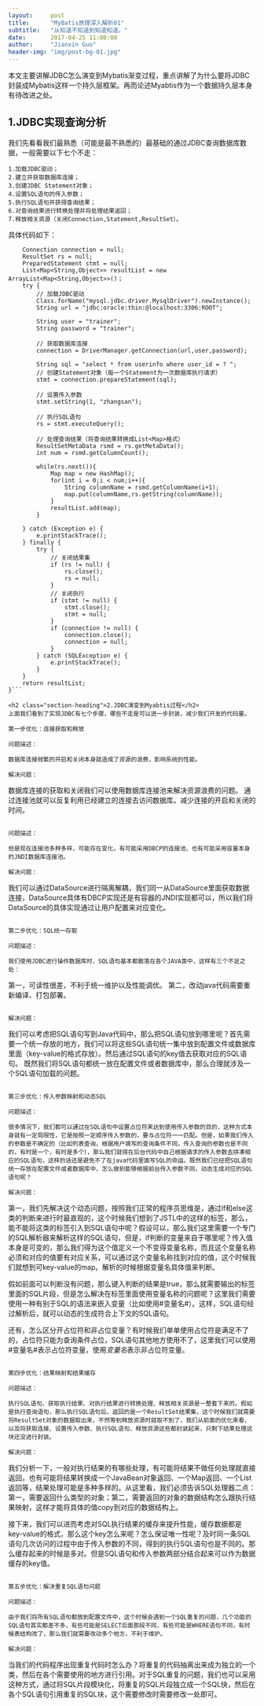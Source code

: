 ```yaml
---
layout:     post
title:      "MyBatis原理深入解析01"
subtitle:   "从知道不知道到知道知道。"
date:       2017-04-25 11:00:00
author:     "Jianxin Guo"
header-img: "img/post-bg-01.jpg"
---
```



本文主要讲解JDBC怎么演变到Mybatis渐变过程，重点讲解了为什么要将JDBC封装成Mybatis这样一个持久层框架。再而论述Myabtis作为一个数据持久层本身有待改进之处。

<h2 class="section-heading">1.JDBC实现查询分析</h2>
我们先看看我们最熟悉（可能是最不熟悉的）最基础的通过JDBC查询数据库数据，一般需要以下七个不走：

```
1.加载JDBC驱动；
2.建立并获取数据库连接；
3.创建JDBC Statement对象；
4.设置SQL语句的传入参数；
5.执行SQL语句并获得查询结果；
6.对查询结果进行转换处理并将处理结果返回；
7.释放相关资源（关闭Connection,Statement,ResultSet）。
```

具体代码如下：

```public static List<Map<String,Object>> queryForList(){  
    Connection connection = null;  
    ResultSet rs = null;  
    PreparedStatement stmt = null;  
    List<Map<String,Object>> resultList = new ArrayList<Map<String,Object>>()；  
    try {  
        // 加载JDBC驱动  
        Class.forName("mysql.jdbc.driver.MysqlDriver").newInstance();  
        String url = "jdbc:oracle:thin:@localhost:3306:ROOT";  

        String user = "trainer";   
        String password = "trainer";   

        // 获取数据库连接  
        connection = DriverManager.getConnection(url,user,password);   

        String sql = "select * from userinfo where user_id = ? ";  
        // 创建Statement对象（每一个Statement为一次数据库执行请求）  
        stmt = connection.prepareStatement(sql);  

        // 设置传入参数  
        stmt.setString(1, "zhangsan");  

        // 执行SQL语句  
        rs = stmt.executeQuery();  

        // 处理查询结果（将查询结果转换成List<Map>格式）  
        ResultSetMetaData rsmd = rs.getMetaData();  
        int num = rsmd.getColumnCount();  

        while(rs.next()){  
            Map map = new HashMap();  
            for(int i = 0;i < num;i++){  
                String columnName = rsmd.getColumnName(i+1);  
                map.put(columnName,rs.getString(columnName));  
            }  
            resultList.add(map);  
        }  

    } catch (Exception e) {  
        e.printStackTrace();  
    } finally {  
        try {  
            // 关闭结果集  
            if (rs != null) {  
                rs.close();  
                rs = null;  
            }  
            // 关闭执行  
            if (stmt != null) {  
                stmt.close();  
                stmt = null;  
            }  
            if (connection != null) {  
                connection.close();  
                connection = null;  
            }  
        } catch (SQLException e) {  
            e.printStackTrace();  
        }  
    }        
    return resultList;  
}```

<h2 class="section-heading">2.JDBC演变到Myabtis过程</h2>
上面我们看到了实现JDBC有七个步骤，哪些不走是可以进一步封装，减少我们开发的代码量。

第一步优化：连接获取和释放

问题描述：

数据库连接频繁的开启和关闭本身就造成了资源的浪费，影响系统的性能。
        
解决问题：

```
数据库连接的获取和关闭我们可以使用数据库连接池来解决资源浪费的问题。
通过连接池就可以反复利用已经建立的连接去访问数据库。减少连接的开启和关闭的时间。
```

问题描述：

但是现在连接池多种多样，可能存在变化，有可能采用DBCP的连接池，也有可能采用容量本身的JNDI数据库连接池。
        
解决问题：

```
我们可以通过DataSource进行隔离解耦，我们同一从DataSource里面获取数据连接，DataSource具体有DBCP实现还是有容器的JNDI实现都可以，所以我们将DataSource的具体实现通过让用户配置来对应变化。
```

第二步优化：SQL统一存取

问题描述：

我们使用JDBC进行操作数据库时，SQL语句基本都散落在各个JAVA类中，这样有三个不足之处：
```
第一，可读性很差，不利于统一维护以及性能调优。
第二，改动java代码需要重新编译、打包部署。
```

解决问题：

```
我们可以考虑把SQL语句写到Java代码中，那么把SQL语句放到哪里呢？首先需要一个统一存放的地方，我们可以将这些SQL语句统一集中放到配置文件或数据库里面（key-value的格式存放）。然后通过SQL语句的key值去获取对应的SQL语句。
既然我们将SQL语句都统一放在配置文件或者数据库中，那么合理就涉及一个SQL语句加载的问题。
```

第三步优化：传入参数映射和动态SQL

问题描述：

很多情况下，我们都可以通过在SQL语句中设置占位符来达到使用传入参数的目的，这种方式本身就有一定局限性，它是按照一定顺序传入参数的，要与占位符一一匹配。但是，如果我们传入的参数是不确定的（比如列表查询，根据用户填写的查询条件不同，传入查询的参数也是不同的，有时是一个，有时是多个），那么我们就得在后台代码中自己根据请求的传入参数去拼凑相应的SQL语句，这样的话还是避免不了在java代码里面写SQL的命运。既然我们已经把SQL语句统一存放在配置文件或者数据库中，怎么做到能够根据前台传入参数不同，动态生成对应的SQL语句呢？

解决问题：

```
第一，我们先解决这个动态问题，按照我们正常的程序员思维是，通过if和else这类的判断来进行时最直观的，这个时候我们想到了JSTL中的<if test=""></if>这样的标签，那么，能不能将这类的标签引入到SQL语句中呢？假设可以，那么我们这里需要一个专门的SQL解析器来解析这样的SQL语句，但是，if判断的变量来自于哪里呢？传入值本身是可变的，那么我们得为这个值定义一个不变得变量名称，而且这个变量名称必须和对应的值要有对应关系，可以通过这个变量名称找到对应的值，这个时候我们就想到可key-value的map。解析的时候根据变量名具体值来判断。

假如前面可以判断没有问题，那么键入判断的结果是true，那么就需要输出的标签里面的SQL片段，但是怎么解决在标签里面使用变量名称的问题呢？这里我们需要使用一种有别于SQL的语法来嵌入变量（比如使用#变量名#）。这样，SQL语句经过解析后，就可以动态的生成符合上下文的SQL语句。

还有，怎么区分开占位符和非占位变量？有时候我们单单使用占位符是满足不了的，占位符只能为查询条件占位，SQL语句其他地方使用不了，这里我们可以使用#变量名#表示占位符变量，使用$变量名$表示非占位符变量。
```

第四步优化：结果映射和结果缓存

问题描述：

执行SQL语句、获取执行结果、对执行结果进行转换处理、释放相关资源是一整套下来的。假如是执行查询语句，那么执行SQL语句后，返回的是一个ResultSet结果集，这个时候我们就需要将ResultSet对象的数据取出来，不然等到释放资源时就取不到了，我们从前面的优化来看，以及将获取连接、设置传入参数、执行SQL语句、释放资源这些都封装起来，只剩下结果处理这块还没进行封装。

解决问题：

```
我们分析一下，一般对执行结果的有哪些处理，有可能将结果不做任何处理就直接返回，也有可能将结果转换成一个JavaBean对象返回、一个Map返回、一个List返回等，结果处理可能是多种多样的。从这里看，我们必须告诉SQL处理器二点：第一，需要返回什么类型的对象；第二，需要返回的对象的数据结构怎么跟执行结果映射，这样才能将具体的值copy到对应的数据结构上。

接下来，我们可以进而考虑对SQL执行结果的缓存来提升性能，缓存数据都是key-value的格式，那么这个key怎么来呢？怎么保证唯一性呢？及时同一条SQL语句几次访问的过程中由于传入参数的不同，得到的执行SQL语句也是不同的。那么缓存起来的时候是多对。但是SQL语句和传入参数两部分结合起来可以作为数据缓存的key值。
```

第五步优化：解决重复SQL语句问题

问题描述：

由于我们将所有SQL语句都放到配置文件中，这个时候会遇到一个SQL重复的问题，几个功能的SQL语句其实都差不多，有些可能是SELECT后面那段不同、有些可能是WHERE语句不同，有时候表结构改了，那么我们就需要改动多个地方，不利于维护。

解决问题：

```
当我们的代码程序出现重复代码时怎么办？将重复的代码抽离出来成为独立的一个类，然后在各个需要使用的地方进行引用。对于SQL重复的问题，我们也可以采用这种方式，通过将SQL片段模块化，将重复的SQL片段独立成一个SQL快，然后在各个SQL语句引用重复的SQL块，这个需要修改时需要修改一处即可。
```



